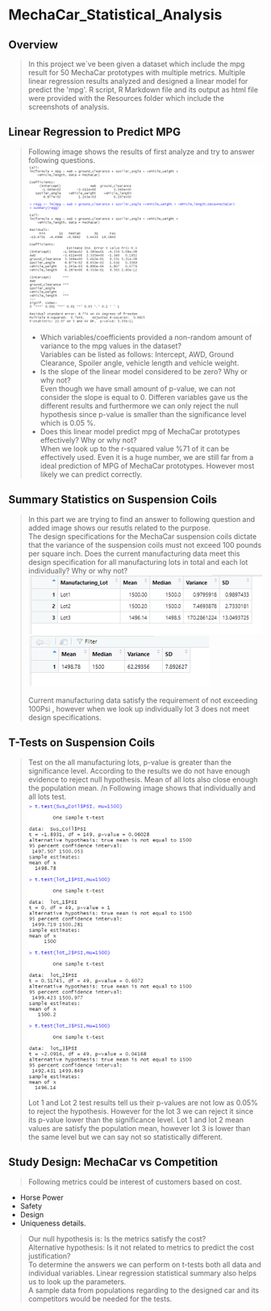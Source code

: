 # MechaCar_Statistical_Analysis
## Overview
> In this project we`ve been given a dataset which include the mpg result for 50 MechaCar prototypes with multiple metrics. Multiple linear regression results analyzed and designed a linear model for predict the 'mpg'. R script, R Markdown file and its output as html file were provided with the Resources folder which include the screenshots of analysis.
## Linear Regression to Predict MPG
> Following image shows the results of first analyze and try to answer following questions.
> ![Picture1](/Resources/ss1.png)
> * Which variables/coefficients provided a non-random amount of variance to the mpg values in the dataset? <br />
> Variables can be listed as follows: Intercept, AWD, Ground Clearance, Spoiler angle, vehicle length and vehicle weight. 
> * Is the slope of the linear model considered to be zero? Why or why not?<br />
> Even though we have small amount of p-value, we can not consider the slope is equal to 0. Differen variables gave us the different results and furthermore we can only reject the null hypothesis since p-value is smaller than the significance level which is 0.05 %. 
>  * Does this linear model predict mpg of MechaCar prototypes effectively? Why or why not? <br />
> When we look up to the r-squared value %71 of it can be effectively used. Even it is a huge number, we are still far from a ideal prediction of MPG of MechaCar prototypes. However most likely we can predict correctly.
## Summary Statistics on Suspension Coils
> In this part we are trying to find an answer to following question and added image shows our resutls related to the purpose. <br />
>The design specifications for the MechaCar suspension coils dictate that the variance of the suspension coils must not exceed 100 pounds per square inch. Does the current manufacturing data meet this design specification for all manufacturing lots in total and each lot individually? Why or why not?<br />
> ![picture2](/Resources/ss2.png)  ![picture3](/Resources/ss3.png) <br /> <br />
>Current manufacturing data satisfy the requirement of not exceeding 100Psi , however when we look up individually lot 3 does not meet design specifications.
## T-Tests on Suspension Coils
>Test on the all manufacturing lots, p-value is greater than the significance level. According to the results we do not have enough evidence to reject null hypothesis. Mean of all lots also close enough the population mean. /n
> Following image shows that individually and all lots test.
![Picture4](/Resources/ss4.png) <br />
> Lot 1 and Lot 2 test results tell us their p-values are not low as 0.05% to reject the hypothesis. However for the lot 3 we can reject it since its p-value lower than the significance level. Lot 1 and lot 2 mean values are satisfy the population mean, however lot 3 is lower than the same level but we can say not so statistically different.
## Study Design: MechaCar vs Competition
> Following metrics could be interest of customers based on cost.
* Horse Power
* Safety
* Design
* Uniqueness details. 
> Our null hypothesis is: Is the metrics satisfy the cost? <br />
> Alternative hypothesis: Is it not related to metrics to predict the cost justification? <br />
> To determine the answers we can perform on t-tests both all data and individual variables. Linear regression statistical summary also helps us to look up the parameters. <br />
> A sample data from populations regarding to the designed car and its competitors would be needed for the tests.
